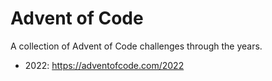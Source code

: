 # Advent of Code

A collection of Advent of Code challenges through the years.

* 2022: https://adventofcode.com/2022

